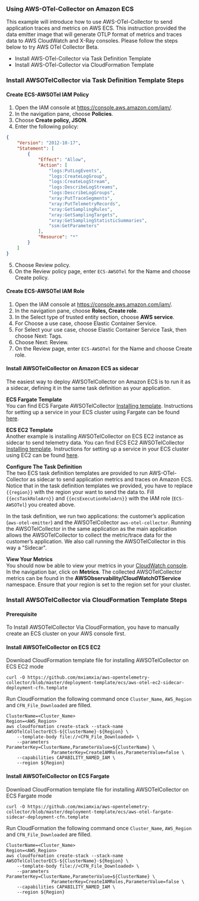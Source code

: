 ### Using AWS-OTel-Collector on Amazon ECS

This example will introduce how to use AWS-OTel-Collector to send application traces and metrics on AWS ECS. This instruction provided the data emitter image that will generate OTLP format of metrics and traces data to AWS CloudWatch and X-Ray consoles.  Please follow the steps below to try AWS OTel Collector Beta.

* Install AWS-OTel-Collector via Task Definition Template
* Install AWS-OTel-Collector via CloudFormation Template

### Install AWSOTelCollector via Task Definition Template Steps
#### Create ECS-AWSOTel IAM Policy 
1. Open the IAM console at https://console.aws.amazon.com/iam/.
2. In the navigation pane, choose **Policies**.
3. Choose **Create policy, JSON**.
4. Enter the following policy:
```json
{
	"Version": "2012-10-17",
	"Statement": [
		{
			"Effect": "Allow",
			"Action": [
				"logs:PutLogEvents",
				"logs:CreateLogGroup",
				"logs:CreateLogStream",
				"logs:DescribeLogStreams",
				"logs:DescribeLogGroups",
				"xray:PutTraceSegments",
				"xray:PutTelemetryRecords",
				"xray:GetSamplingRules",
				"xray:GetSamplingTargets",
				"xray:GetSamplingStatisticSummaries",
				"ssm:GetParameters"
			],
			"Resource": "*"
		}
	]
}
```
5. Choose Review policy.
6. On the Review policy page, enter `ECS-AWSOTel` for the Name and choose Create policy.

#### Create ECS-AWSOTel IAM Role
1. Open the IAM console at https://console.aws.amazon.com/iam/.
2. In the navigation pane, choose **Roles, Create role**.
3. In the Select type of trusted entity section, choose **AWS service**.
4. For Choose a use case, choose Elastic Container Service.
5. For Select your use case, choose Elastic Container Service Task, then choose Next: Tags.
5. Choose Next: Review.
6. On the Review page, enter `ECS-AWSOTel` for the Name and choose Create role.

#### Install AWSOTelCollector on Amazon ECS as sidecar
The easiest way to deploy AWSOTelCollector on Amazon ECS is to run it as a sidecar, defining it in the same task definition as your application.

**ECS Fargate Template**  
You can find ECS Fargate AWSOTelCollector [Installing template](../../examples/ecs/ecs-fargate-sidecar.json). Instructions for setting up a service in your ECS cluster using Fargate can be found [here](https://docs.aws.amazon.com/AmazonECS/latest/developerguide/getting-started-fargate.html).

**ECS EC2 Template**  
Another example is installing AWSOTelCollector on ECS EC2 instance as sidecar to send telemetry data.
You can find ECS EC2 AWSOTelCollector [Installing template](../../examples/ecs/ecs-ec2-sidecar.json). Instructions for setting up a service in your ECS cluster using EC2 can be found [here](https://docs.aws.amazon.com/AmazonECS/latest/developerguide/getting-started-ecs-ec2.html).

**Configure The Task Definition**  
The two ECS task definition templates are provided to run AWS-OTel-Collector as sidecar to send application metrics and traces on Amazon ECS. Notice that in the task definition templates we provided, you have to replace `{{region}}` with the region your want to send the data to. Fill `{{ecsTaskRoleArn}}` and `{{ecsExecutionRoleArn}}` with the IAM role (`ECS-AWSOTel`) you created above.

In the task definition, we run two applications: the customer’s application (`aws-otel-emitter`) and the AWSOTelCollector `aws-otel-collector`. Running the AWSOTelCollector in the same application as the main application allows the AWSOTelCollector to collect the metric/trace data for the customer’s application. We also call running the AWSOTelCollector in this way a "Sidecar".


**View Your Metrics**  
You should now be able to view your metrics in your [CloudWatch console](https://console.aws.amazon.com/cloudwatch/). In the navigation bar, click on **Metrics**. The collected AWSOTelCollector metrics can be found in the **AWSObservability/CloudWatchOTService** namespace. Ensure that your region is set to the region set for your cluster.

### Install AWSOTelCollector via CloudFormation Template Steps

#### Prerequisite
To Install AWSOTelCollector Via CloudFormation, you have to manually create an ECS cluster on your AWS console first.

#### Install AWSOTelCollector on ECS EC2
Download CloudFormation template file for installing AWSOTelCollector on ECS EC2 mode
```
curl -O https://github.com/mxiamxia/aws-opentelemetry-collector/blob/master/deployment-template/ecs/aws-otel-ec2-sidecar-deployment-cfn.template
```
Run CloudFormation the following command once ```Cluster_Name```, ```AWS_Region``` and  ```CFN_File_Downloaded``` are filled.
```
ClusterName=<Cluster_Name>
Region=<AWS_Region>
aws cloudformation create-stack --stack-name AWSOTelCollectorECS-${ClusterName}-${Region} \
    --template-body file://<CFN_File_Downloaded> \
    --parameters ParameterKey=ClusterName,ParameterValue=${ClusterName} \
                 ParameterKey=CreateIAMRoles,ParameterValue=false \
    --capabilities CAPABILITY_NAMED_IAM \
    --region ${Region}
```

#### Install AWSOTelCollector on ECS Fargate
Download CloudFormation template file for installing AWSOTelCollector on ECS Fargate mode
```
curl -O https://github.com/mxiamxia/aws-opentelemetry-collector/blob/master/deployment-template/ecs/aws-otel-fargate-sidecar-deployment-cfn.template
```
Run CloudFormation the following command once ```Cluster_Name```, ```AWS_Region``` and  ```CFN_File_Downloaded``` are filled.
```
ClusterName=<Cluster_Name>
Region=<AWS_Region>
aws cloudformation create-stack --stack-name AWSOTelCollectorECS-${ClusterName}-${Region} \
    --template-body file://<CFN_File_Downloaded> \
    --parameters ParameterKey=ClusterName,ParameterValue=${ClusterName} \
                 ParameterKey=CreateIAMRoles,ParameterValue=false \
    --capabilities CAPABILITY_NAMED_IAM \
    --region ${Region}
```




